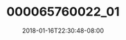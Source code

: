 ---
title: "000065760022_01"
date: 2018-01-16T22:30:48-08:00
draft: false
location: Red Rock Canyon, NV
img_url: https://d17enza3bfujl8.cloudfront.net/000065760022_01.jpg
original_fn: ""
tags:
- Red Rock Canyon, NV
- Fish
- 35mm
- climbing

---